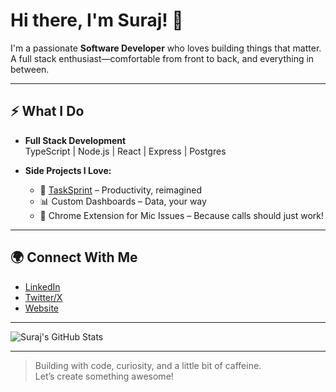 # Hi there, I'm Suraj! 👋

I'm a passionate **Software Developer** who loves building things that matter.  
A full stack enthusiast—comfortable from front to back, and everything in between.

---

## ⚡ What I Do

- **Full Stack Development**  
  TypeScript | Node.js | React | Express | Postgres

- **Side Projects I Love:**  
  - 🚀 [TaskSprint](#) – Productivity, reimagined  
  - 📊 Custom Dashboards – Data, your way  
  - 🎤 Chrome Extension for Mic Issues – Because calls should just work!

---

## 🌍 Connect With Me

- [LinkedIn](https://www.linkedin.com/in/suraj-gupta-50a9ba193/)
- [Twitter/X](https://x.com/surajgupta_59)
- [Website](https://surajgupta.dev)

---

![Suraj's GitHub Stats](https://github-readme-stats.vercel.app/api?username=suraj5969&show_icons=true&theme=radical)

---

> Building with code, curiosity, and a little bit of caffeine.  
> Let’s create something awesome!
